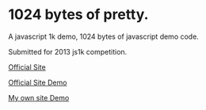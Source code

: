 1024 bytes of pretty.
================

A javascript 1k demo, 1024 bytes of javascript demo code.

Submitted for 2013 js1k competition.

[Official Site](http://js1k.com/2013-spring/)

[Official Site Demo](http://js1k.com/2013-spring/demo/1310)

[My own site Demo](http://underscorediscovery.com/dev/js1k.html)

